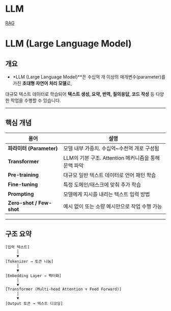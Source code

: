 # LLM

[RAG](LLM%20200613274c36805cbbaffd71798abcae/RAG%20200613274c3680f59b82e68afc13d5c4.md)

# LLM (Large Language Model)

## 개요

- *LLM (Large Language Model)**은 수십억 개 이상의 매개변수(parameter)를 가진 **초대형 자연어 처리 모델**로,

대규모 텍스트 데이터로 학습되어 **텍스트 생성, 요약, 번역, 질의응답, 코드 작성** 등 다양한 작업을 수행할 수 있습니다.

---

## 핵심 개념

| 용어 | 설명 |
| --- | --- |
| **파라미터 (Parameter)** | 모델 내부 가중치. 수십억~수천억 개로 구성됨 |
| **Transformer** | LLM의 기본 구조. Attention 메커니즘을 통해 문맥 파악 |
| **Pre-training** | 대규모 일반 텍스트 데이터로 언어 패턴 학습 |
| **Fine-tuning** | 특정 도메인/태스크에 맞춰 추가 학습 |
| **Prompting** | 모델에게 지시를 내리는 텍스트 입력 방법 |
| **Zero-shot / Few-shot** | 예시 없이 또는 소량 예시만으로 작업 수행 가능 |

---

## 구조 요약

```
[입력 텍스트]
     │
     ▼
[Tokenizer → 토큰 나눔]
     │
     ▼
[Embedding Layer → 벡터화]
     │
     ▼
[Transformer (Multi-head Attention + Feed Forward)]
     │
     ▼
[Output 토큰 → 텍스트 디코딩]
```
